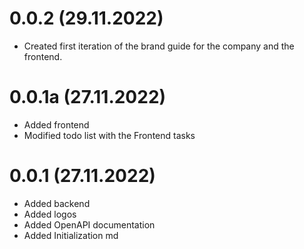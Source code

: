 # 0.0.2 (29.11.2022)
- Created first iteration of the brand guide for the company and the frontend.

# 0.0.1a (27.11.2022)
- Added frontend
- Modified todo list with the Frontend tasks

# 0.0.1 (27.11.2022)
- Added backend
- Added logos
- Added OpenAPI documentation
- Added Initialization md